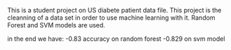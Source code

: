This is a student project on US diabete patient data file. 
This project is the cleanning of a data set in order to use machine learning with it. Random Forest and SVM models are used.

in the end we have:
-0.83 accuracy on random forest 
-0.829 on svm model
